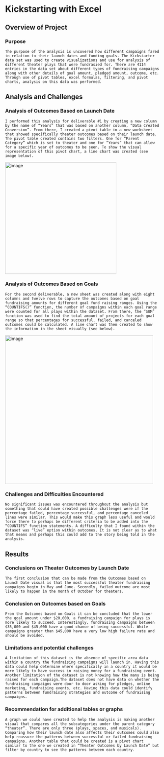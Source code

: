 # Kickstarting with Excel

## Overview of Project

### Purpose
	The purpose of the analysis is uncovered how different campaigns fared in relation to their launch dates and funding goals. The Kickstarter data set was used to create visualizations and use for analysis of different theater plays that were fundrasied for. There are 4114 entries in the data set about different types of fundraising campaigns along with other details of goal amount, pledged amount, outcome, etc. Through use of pivot tables, excel formulas, filtering, and pivot charts, analysis on this data was performed.

## Analysis and Challenges


### Analysis of Outcomes Based on Launch Date

	I performed this analysis for deliverable #1 by creating a new column by the name of “Years” that was based on another column, “Data Created Conversion”. From there, I created a pivot table in a new worksheet that showed specifically theater outcomes based on their launch date. The pivot table created contains two filters. One for “Parent Category” which is set to theater and one for “Years” that can allow for a specific year of outcomes to be seen. To show the visual representation of this pivot chart, a line chart was created (see image below).

<img width="362" alt="image" src="https://user-images.githubusercontent.com/96553992/147893401-fdee7fe8-630f-4db9-a036-645076e9d116.png">

 

### Analysis of Outcomes Based on Goals

	For the second deliverable, a new sheet was created along with eight columns and twelve rows to capture the outcomes based on goal fundraising amounts for different goal fund raising ranges. Using the “COUNTIFS()” function, the number of campaigns within each goal range were counted for all plays within the dataset. From there, the “SUM” function was used to find the total amount of projects for each goal range so that percentages for successful, failed, and canceled outcomes could be calculated. A line chart was then created to show the information in the sheet visually (see below).

<img width="482" alt="image" src="https://user-images.githubusercontent.com/96553992/147893406-b25a54a5-4e73-4643-a6e6-f5657c3af4cf.png">

 

### Challenges and Difficulties Encountered

	No significant issues was encountered throughout the analysis but something that could have created possible challenges were if the percentage failed, percentage successful, and percentage canceled lines were similar. This would make this graph less useful and would force there to perhaps be different criteria to be added into the “COUNTIFS” function statements. A difficulty that I found within the dataset was “live” option within outcomes. It is not clear as to what that means and perhaps this could add to the story being told in the analysis.

## Results

### Conclusions on Theater Outcomes by Launch Date
	The first conclusion that can be made from the Outcomes based on Launch Date visual is that the most successful theater fundraising campaigns begin in May and June. Secondly, failed outcome are most likely to happen in the month of October for theaters.

### Conclusion on Outcomes based on Goals

	From the Outcomes based on Goals it can be concluded that the lower the goal amount under $20,000, a fundraising campaign for plays is more likely to succeed. Interestingly, fundraising campaigns between $35,000 and $45,000 have a good chance of being successful. While campaigns greater than $45,000 have a very low high failure rate and should be avoided.

### Limitations and potential challenges
	A limitation of this dataset is the absence of specific area data within a country the fundraising campaigns will launch in. Having this data could help determine where specifically in a country it would be more likely to have success in raising money for a fundraising event. Another limitation of the dataset is not knowing how the many is being raised for each campaign.The dataset does not have data on whether the fundraising campaigns were door to door asking for pledges, online marketing, fundraising events, etc. Having this data could identify patterns between fundraising strategies and outcome of fundraising campaigns.

### Recommendation for additional tables or graphs

	A graph we could have created to help the analysis is making another visual that compares all the subcategories under the parent category “theater”. There are only three (plays, spaces, and musicals). Comparing how their launch date also affects their outcomes could also help reassure the patterns between successful or failed fundraising campaigns. Another table that could be created is a pivot chart similar to the one we created in “Theater Outcomes by Launch Date” but filter by country to see the patterns between each country.
